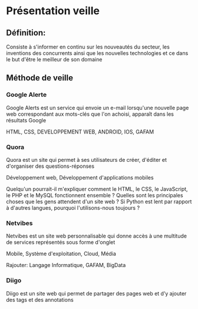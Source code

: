 # Présentation veille


## Définition:

Consiste à s'informer en continu sur les nouveautés du secteur, les inventions des concurrents ainsi que les nouvelles technologies
et ce dans le but d'être le meilleur de son domaine

## Méthode de veille

### Google Alerte

Google Alerts est un service qui envoie un e-mail lorsqu'une nouvelle page web correspondant aux mots-clés que l'on achoisi, apparaît dans
les résultats Google

HTML, CSS, DEVELOPPEMENT WEB, ANDROID, IOS, GAFAM

### Quora

Quora est un site qui permet à ses utilisateurs de créer, d'éditer et d'organiser des questions-réponses

Développement web, Développement d'applications mobiles

Quelqu'un pourrait-il m'expliquer comment le HTML, le CSS, le JavaScript, le PHP et le MySQL fonctionnent ensemble ?
Quelles sont les principales choses que les gens attendent d'un site web ?
Si Python est lent par rapport à d'autres langues, pourquoi l'utilisons-nous toujours ?

### Netvibes

Netvibes est un site web personnalisable qui donne accès à une multitude de services représentés sous forme d'onglet

Mobile, Système d'exploitation, Cloud, Média

Rajouter: Langage Informatique, GAFAM, BigData

### Diigo

Diigo est un site web qui permet de partager des pages web et d’y ajouter des tags et des annotations

